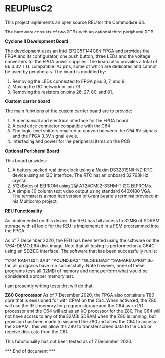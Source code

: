 # REUPlusC2
This project implements an open source REU for the Commodore 64.

The hardware consists of two PCBs with an optional third peripheral PCB.

**Cyclone II Development Board**

The development uses an Intel EP2C5T144C8N FPGA and provides the FPGA and its configurator, one push button, three LEDs and the voltage converters for the FPGA power supplies.
The board also provides a total of 86 3.3V TTL compatible I/O pins, some of which are dedicated and cannot be used by peripherals. The board is modified by:
1. Removing the LEDs connected to FPGA pins 3, 7, and 9.
2. Moving the RC network on pin 73.
3. Removing the resistors on pins 26, 27, 80, and 81.

**Custom carrier board**

The main functions of the custom carrier board are to provide: 
1. A mechanical and electrical interface for the FPGA board. 
2. A card edge connector compatible with the C64 
3. The logic level shifters required to convert between the C64 5V signals and the FPGA 3.3V signal levels. 
4. Interfacing and power for the peripheral items on the PCB

**Optional Peripheral Board**

This board provides:
1. A battery backed real time clock using a Maxim DS3231SN#-ND RTC device using an I2C interface. The RTC has an onboard 32.768kHz crystal.
2. 512kBytes of EEPROM using 2@ AT24CM02-SSHM-T I2C EEPROMs.
3. A simple 80 column text video output using standard 640X480 VGA. The terminal is a modified version of Grant Searle's terminal provided in his Multicomp project.

**REU Functionality**

As implemented on this device, the REU has full access to 32MBi of SDRAM storage with all logic for the REU is implemented in a FSM programmed into the FPGA.

As of 7 December 2020, the REU has been tested using the software on the 1764-DEMO.D64 disk image. Note that all testing is performed on a C64C using an SD2IEC interface.
The software that has been successfully run is:

"1764 RAMTEST.BAS"
"POUND.BAS"
"GLOBE.BAS"
"SAMAREU.PRG"
So far, all programs have run successfully. Note however, none of these programs tests all 32MBi of memory and none perform what would be considered a proper memory test.

I am presently writing tests that will do that.

**Z80 Coprocessor**
As of 7 December 2020, the FPGA also contains a T80 core that is envisioned for with CP/M on the C64. When activated, the Z80 will use the REU memory for program storage and the C64 as an I/O processor and the C64 will act as an I/O processor for the Z80.
The C64 will not have access to any of the 32MBi SDRAM when the Z80 is running, but provision has been made to suspend the Z80 and allow the C64 to access the SDRAM. This will allow
the Z80 to transfer screen data to the C64 or receive disk data from the C64.

This functionality has not been tested as of 7 December 2020.

*** End of document ***
